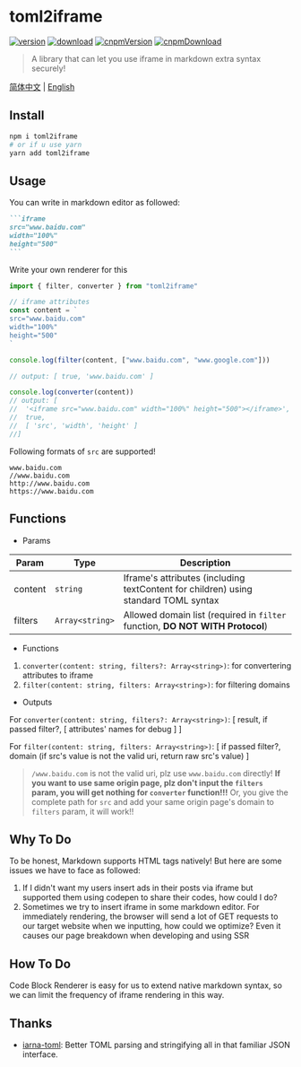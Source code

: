 # toml2iframe

[![version](https://img.shields.io/npm/v/toml2iframe.svg)](https://www.npmjs.com/package/toml2iframe)
[![download](https://img.shields.io/npm/dm/toml2iframe.svg)](https://www.npmjs.com/package/toml2iframe)
[![cnpmVersion](https://cnpmjs.org/badge/v/toml2iframe.svg)](https://cnpmjs.org/package/toml2iframe)
[![cnpmDownload](https://cnpmjs.org/badge/d/toml2iframe.svg)](https://cnpmjs.org/package/toml2iframe)

> A library that can let you use iframe in markdown extra syntax securely!

[简体中文](./README.CN.md) | [English](./README.md)

## Install

```bash
npm i toml2iframe
# or if u use yarn
yarn add toml2iframe
```

## Usage

You can write in markdown editor as followed:

````markdown
```iframe
src="www.baidu.com"
width="100%"
height="500"
```
````

Write your own renderer for this

```js
import { filter, converter } from "toml2iframe"

// iframe attributes
const content = `
src="www.baidu.com"
width="100%"
height="500"
`

console.log(filter(content, ["www.baidu.com", "www.google.com"]))

// output: [ true, 'www.baidu.com' ]

console.log(converter(content))
// output: [
//  '<iframe src="www.baidu.com" width="100%" height="500"></iframe>',
//  true,
//  [ 'src', 'width', 'height' ]
//]
```

Following formats of `src` are supported!

```text
www.baidu.com
//www.baidu.com
http://www.baidu.com
https://www.baidu.com
```

## Functions

- Params

| Param   | Type            | Description                                                                         |
| ------- | --------------- | ----------------------------------------------------------------------------------- |
| content | `string`        | Iframe's attributes (including textContent for children) using standard TOML syntax |
| filters | `Array<string>` | Allowed domain list (required in `filter` function, **DO NOT WITH Protocol**)         |

- Functions

1. `converter(content: string, filters?: Array<string>)`: for convertering attributes to iframe
2. `filter(content: string, filters: Array<string>)`: for filtering domains

- Outputs

For `converter(content: string, filters?: Array<string>)`: [ result, if passed filter?, [ attributes' names for debug ] ]

For `filter(content: string, filters: Array<string>)`: [ if passed filter?, domain (if src's value is not the valid uri, return raw src's value) ]

> `/www.baidu.com` is not the valid uri, plz use `www.baidu.com` directly! **If you want to use same origin page, plz don't input the `filters` param, you will get nothing for `converter` function!!!** Or, you give the complete path for `src` and add your same origin page's domain to `filters` param, it will work!!

## Why To Do

To be honest, Markdown supports HTML tags natively! But here are some issues we have to face as followed:

1. If I didn't want my users insert ads in their posts via iframe but supported them using codepen to share their codes, how could I do?
2. Sometimes we try to insert iframe in some markdown editor. For immediately rendering, the browser will send a lot of GET requests to our target website when we inputting, how could we optimize? Even it causes our page breakdown when developing and using SSR

## How To Do

Code Block Renderer is easy for us to extend native markdown syntax, so we can limit the frequency of iframe rendering in this way.

## Thanks

- [iarna-toml](https://github.com/iarna/iarna-toml): Better TOML parsing and stringifying all in that familiar JSON interface.
